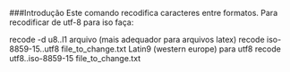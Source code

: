 ###Introdução
Este comando recodifica caracteres entre formatos. Para recodificar de utf-8 para iso faça:

recode -d u8..l1 arquivo   (mais adequador para arquivos latex)
recode iso-8859-15..utf8 file_to_change.txt	Latin9 (western europe) para utf8
recode utf8..iso-8859-15 file_to_change.txt


 